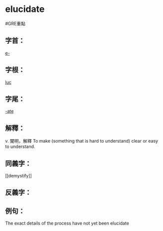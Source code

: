 # elucidate

#GRE重點 
## 字首：
[e-](/Root%20Prefix%20and%20Suffix/E/e-.md)

## 字根：
[luc](/Root%20Prefix%20and%20Suffix/L/luc.md)

## 字尾：
[-ate](/Root%20Prefix%20and%20Suffix/A/-ate.md)


## 解釋：
v.
闡明，解釋
To make (something that is hard to understand) clear or easy to understand.


## 同義字：
[[demystify]]

## 反義字：
## 例句：
The exact details of the process have not yet been elucidate

